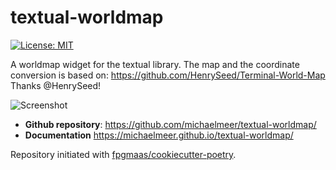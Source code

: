 # textual-worldmap

[![License: MIT](https://img.shields.io/badge/License-MIT-yellow.svg)](https://opensource.org/licenses/MIT)

A worldmap widget for the textual library.
The map and the coordinate conversion is based on:
https://github.com/HenrySeed/Terminal-World-Map
Thanks @HenrySeed!

![Screenshot](resources/Worldmap_Widget_Demo.svg)

- **Github repository**: <https://github.com/michaelmeer/textual-worldmap/>
- **Documentation** <https://michaelmeer.github.io/textual-worldmap/>




Repository initiated with [fpgmaas/cookiecutter-poetry](https://github.com/fpgmaas/cookiecutter-poetry).
